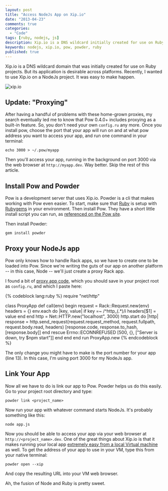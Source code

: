 ```yaml
---
layout: post
title: "Access NodeJs App on Xip.io"
date: "2013-04-23"
comments: true
categories:
  - "Code"
tags: [ruby, nodejs, js]
description: Xip.io is a DNS wildcard initially created for use on Ruby projects.  It makes development much nicer in some respects, so it's worth a few steps to get working on a NodeJs project.
keywords: nodejs, xip.io, pow, powder, ruby
published: true
---
```


Xip.io is a DNS wildcard domain that was initially created for use on Ruby projects.  But its application is desirable across platforms.  Recently, I wanted to use Xip.io on a NodeJs project.  It was easy to make happen.

![xip.io](http://i.imgur.com/PJTnZmM.jpg)

<!--more-->

## Update: "Proxying"

After having a handful of problems with these home-grown proxies, my search eventually led me to know that Pow 0.4.0+ includes proxying as a built-in feature.  So, you don't need your own `config.ru` any more.  Once you install pow, choose the port that your app will run on and at what pow address you want to access your app, and run one command in your terminal:

```
echo 3000 > ~/.pow/myapp
```

Then you'll access your app, running in the background on port 3000 via the web browser at `http://myapp.dev`.  Way better.  Skip the rest of this article.

## Install Pow and Powder

Pow is a development server that uses Xip.io.  Powder is a cli that makes working with Pow even easier.  To start, make sure that [Ruby](http://www.ruby-lang.org/en/downloads/) is setup with [Rubygems](http://rubygems.org) in your environment.  Then install Pow.  They have a short little install script you can run, as [referenced on the Pow site](http://pow.cx/).

Then install Powder:

```
gem install powder
```

## Proxy your NodeJs app

Pow only knows how to handle Rack apps, so we have to create one to be loaded into Pow.  Since we're writing the guts of our app on another platform -- in this case, Node -- we'll just create a proxy Rack app.

I found a bit of [proxy app code](https://github.com/linjunpop/node-with-pow), which you should save in your project root as `config.ru`, and which I paste here:

{% codeblock lang:ruby %}
require "net/http"

class ProxyApp
  def call(env)
    begin
      request = Rack::Request.new(env)
      headers = {}
      env.each do |key, value|
        if key =~ /^http_(.*)/i
          headers[$1] = value
        end
      end
      http = Net::HTTP.new("localhost", 3000)
      http.start do |http|
        response = http.send_request(request.request_method, request.fullpath, request.body.read, headers)
        [response.code, response.to_hash, [response.body]]
      end
    rescue Errno::ECONNREFUSED
      [500, {}, ["Server is down, try $npm start"]]
    end
  end
end
run ProxyApp.new
{% endcodeblock %}

The only change you might have to make is the port number for your app (line 13).  In this case, I'm using port 3000 for my NodeJs app.

## Link Your App

Now all we have to do is link our app to Pow.  Powder helps us do this easily.  Go to your project root directory and type:

```
powder link <project_name>
```

Now run your app with whatever command starts NodeJs.  It's probably something like this:

```
node app.js
```

Now you should be able to access your app via your web browser at `http://<project_name>.dev`.  One of the great things about Xip.io is that it makes running your local app [extremely easy from a local Virtual machine](http://jaketrent.com/post/run-pow-server-on-vm/) as well.  To get the address of your app to use in your VM, type this from your native terminal:

```
powder open --xip
```

And copy the resulting URL into your VM web browser.

Ah, the fusion of Node and Ruby is pretty sweet.

